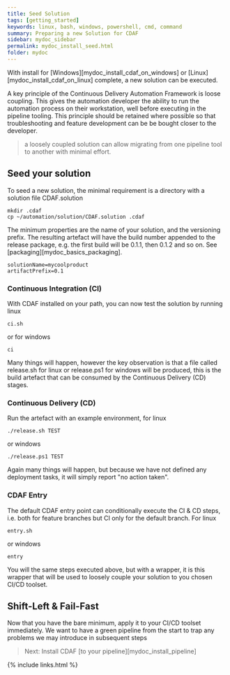 ```yaml
---
title: Seed Solution
tags: [getting_started]
keywords: linux, bash, windows, powershell, cmd, command
summary: Preparing a new Solution for CDAF
sidebar: mydoc_sidebar
permalink: mydoc_install_seed.html
folder: mydoc
---
```


With install for [Windows][mydoc_install_cdaf_on_windows] or [Linux][mydoc_install_cdaf_on_linux] complete, a new solution can be executed.

A key principle of the Continuous Delivery Automation Framework is loose coupling. This gives the automation developer the  ability to run the automation process on their workstation, well before executing in the pipeline tooling. This principle should be retained where possible so that troubleshooting and feature development can be be bought closer to the developer.

> a loosely coupled solution can allow migrating from one pipeline tool to another with minimal effort.

## Seed your solution

To seed a new solution, the minimal requirement is a directory with a solution file CDAF.solution

    mkdir .cdaf
    cp ~/automation/solution/CDAF.solution .cdaf

The minimum properties are the name of your solution, and the versioning prefix. The resulting artefact will have the build number appended to the release package, e.g. the first build will be 0.1.1, then 0.1.2 and so on. See [packaging][mydoc_basics_packaging].

``` properties
solutionName=mycoolproduct
artifactPrefix=0.1
```

### Continuous Integration (CI)

With CDAF installed on your path, you can now test the solution by running linux

    ci.sh

or for windows

    ci

Many things will happen, however the key observation is that a file called release.sh for linux or release.ps1 for windows will be produced, this is the build artefact that can be consumed by the Continuous Delivery (CD) stages. 

### Continuous Delivery (CD)

Run the artefact with an example environment, for linux

    ./release.sh TEST

or windows

    ./release.ps1 TEST

Again many things will happen, but because we have not defined any deployment tasks, it will simply report "no action taken".

### CDAF Entry

The default CDAF entry point can conditionally execute the CI & CD steps, i.e. both for feature branches but CI only for the default branch. For linux

    entry.sh

or windows

    entry

You will the same steps executed above, but with a wrapper, it is this wrapper that will be used to loosely couple your solution to you chosen CI/CD toolset.

## Shift-Left & Fail-Fast

Now that you have the bare minimum, apply it to your CI/CD toolset immediately. We want to have a green pipeline from the start to trap any problems we may introduce in subsequent steps

> Next: Install CDAF [to your pipeline][mydoc_install_pipeline]

{% include links.html %}
